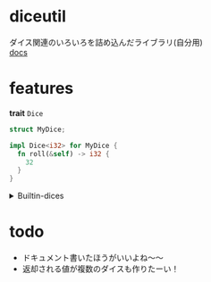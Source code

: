 # diceutil

ダイス関連のいろいろを詰め込んだライブラリ(自分用)  
[docs](https://tundraclimate.github.io/diceutil/diceutil/)

# features

**trait** `Dice`

```rs
struct MyDice;

impl Dice<i32> for MyDice {
  fn roll(&self) -> i32 {
    32
  }
}
```

<details>
<summary>Builtin-dices</summary>

**builtin** `NormalDice`

```rs
use diceutil::builtin::NormalDice;
use diceutil::Dice;

let dice = NormalDice::new();
println!("{}", dice.roll()); // 1..=6の範囲で数字がランダムに返される
```

**builtin** `HundredDice`

```rs
use diceutil::builtin::HundredDice;
use diceutil::Dice;

let dice = HundredDice::new();
println!("{}", dice.roll()); // 1..=100の範囲で数字がランダムに返される
```

</details>

# todo

- ドキュメント書いたほうがいいよね〜〜
- 返却される値が複数のダイスも作りたーい！
